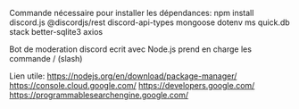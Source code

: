 Commande nécessaire pour installer les dépendances: 
npm install discord.js @discordjs/rest discord-api-types mongoose dotenv ms quick.db stack better-sqlite3 axios

Bot de moderation discord ecrit avec Node.js prend en charge les commande / (slash)

Lien utile:
https://nodejs.org/en/download/package-manager/
https://console.cloud.google.com/
https://developers.google.com/
https://programmablesearchengine.google.com/
